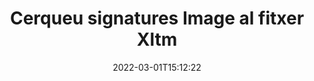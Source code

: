 ---
############################# Static ############################
layout: "auto-gen-signature"
date: 2022-03-01T15:12:22
draft: false
operation: Search
signaturetype: Image
fileformat: Xltm
productName: Java
lang: ca
productCode: java
otherformats: pdf doc docx docm dot dotm dotx odt ott rtf xls xlsx xlsm xlsb csv ods ots xltx xltm ppt pptx pps ppsx odp otp potx potm pptm ppsm
breadcrumb: Search Image signatures at Xltm with Java

############################# Head ############################
head_title: "Cerqueu signatures de Image al fitxer Xltm a Java"
head_description: "Utilitzeu Java per cercar signatures Image als fitxers Xltm mitjançant unes poques línies de codi."

############################# Header ############################
title: "Cerqueu signatures Image al fitxer Xltm"
description: "L'API nativa de Java permet cercar signatures Image als fitxers Xltm ja signats. Feu una cerca avançada de signatura electrònica als vostres documents Xltm amb unes poques línies de codi."
bg_image: "https://cms.admin.containerize.com/templates/aspose/App_Themes/V3/images/bg/header1.png"
bg_overlay: false
button:
    enable: true

############################# SubMenu ############################
submenu:
    enable: true

    left:
        img_alt: "GroupDocs.Signature for Java"
        image: "https://cms.admin.containerize.com/templates/groupdocs/images/product-logos/90x90-noborder/groupdocsature-java.png"
        product: "GroupDocs.Signature"
        platform: "Java"



############################# About ############################
about:
    enable: true
    title: "Sobre l'API GroupDocs.Signature for Java"
    content: |
        [GroupDocs.Signature for Java](https://products.groupdocs.com/signature/java/) proporciona l'API de Java per processar documents amb diversos tipus de signatura, com ara textos, imatges, certificats digitals, codis de barres, codis QR, segells o metadades. Els usuaris poden afegir, suprimir, actualitzar, verificar o cercar signatures electròniques en PDF, documents MS Word, llibres de treball MS Excel, presentacions MS PowerPoint, fitxers Adobe Photoshop i diversos formats d'imatge, amb suport addicional per personalitzar les propietats de les signatures segons sigui necessari.
    

############################# Steps ############################
steps:
    enable: true
    title_left: "Com cercar signatures de Image a Xltm"
    content_left: |
        [GroupDocs.Signature for Java](https://products.groupdocs.com/signature/java/) facilita que els desenvolupadors de Java cerquin signatures de Image als fitxers Xltm des de les seves aplicacions implementant uns quants passos senzills.
        
        * Creeu una nova instància de la classe Signature i passeu la ruta del document font com a paràmetre de constructor.
        * Instancieu l'objecte SearchOptions segons els vostres requisits i especifiqueu les opcions de cerca.
        * Truqueu al mètode de cerca de la instància de classe Signature i passeu-li SearchOptions.
        * Processeu els resultats de la cerca segons les vostres demandes.

    title_right: "Requisits del sistema"
    content_right: |
        GroupDocs.Signature for Java són compatibles amb totes les plataformes i sistemes operatius principals. Abans d'executar el codi següent, assegureu-vos que teniu els següents requisits previs instal·lats al vostre sistema.

        * Sistemes operatius: Microsoft Windows, Linux, MacOS
        * Entorns de desenvolupament: NetBeans, Intellij IDEA, Eclipse, etc.
        * Java runtime: J2SE 6.0 and above
        * Baixeu la darrera versió de GroupDocs.Signature for Java de [Maven](https://repository.groupdocs.com/webapp/#/artifacts/browse/tree/General/repo/com/groupdocs/groupdocs-signature)
         
    code: |
        ```java    
                
        // Set up input Xltm file
        String filePath = "input.xltm";

        // Instantiate Signature for input file
        Signature signature = new Signature(filePath);

        //Create search options
        ImageSearchOptions options = new ImageSearchOptions();

        // set minimum size if needed 
        options.setMinContentSize(100);
        // set maximum image size if needed
        options.setMaxContentSize(2000);
        // return images for processing
        options.setReturnContent(true);
        // set up type of returned images
        options.setReturnContentType(FileType.PNG);

        // search for Image signatures in Xltm document
        List<ImageSignature> signatures = signature.search(ImageSignature.class, options);

        // process signatures which were found 
        signatures.forEach(item -> System.out.println(item.toString()));

        ```

############################# Demos ############################
demos:
    enable: true
    title: "Cerqueu Image signatures electròniques Demostració en directe"
    content: |
       Cerqueu al document diverses signatures electròniques als fitxers Xltm ara mateix visitant el lloc web [GroupDocs.Signature App](https://products.groupdocs.app/signature/family).

        
############################# More Formats ############################
more_formats:
    enable: true
    title: "Cerqueu altres signatures de Image amb Java"
    content: |
        "Cerca de signatures electròniques en diversos documents. Cerqueu signatures d'un dels formats de fitxer més populars, tal com es mostra a continuació."
    format: 
           
       
back_to_top:
    enable: true
---